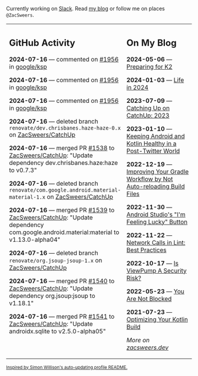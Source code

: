 Currently working on [Slack](https://slack.com/). Read [my blog](https://zacsweers.dev/) or follow me on places `@ZacSweers`.

<table><tr><td valign="top" width="60%">

## GitHub Activity
<!-- githubActivity starts -->
**2024-07-16** — commented on [#1956](https://github.com/google/ksp/issues/1956#issuecomment-2231482757) in [google/ksp](https://github.com/google/ksp)

**2024-07-16** — commented on [#1956](https://github.com/google/ksp/issues/1956#issuecomment-2231315173) in [google/ksp](https://github.com/google/ksp)

**2024-07-16** — commented on [#1956](https://github.com/google/ksp/issues/1956#issuecomment-2231024142) in [google/ksp](https://github.com/google/ksp)

**2024-07-16** — deleted branch `renovate/dev.chrisbanes.haze-haze-0.x` on [ZacSweers/CatchUp](https://github.com/ZacSweers/CatchUp)

**2024-07-16** — merged PR [#1538](https://github.com/ZacSweers/CatchUp/pull/1538) to [ZacSweers/CatchUp](https://github.com/ZacSweers/CatchUp): "Update dependency dev.chrisbanes.haze:haze to v0.7.3"

**2024-07-16** — deleted branch `renovate/com.google.android.material-material-1.x` on [ZacSweers/CatchUp](https://github.com/ZacSweers/CatchUp)

**2024-07-16** — merged PR [#1539](https://github.com/ZacSweers/CatchUp/pull/1539) to [ZacSweers/CatchUp](https://github.com/ZacSweers/CatchUp): "Update dependency com.google.android.material:material to v1.13.0-alpha04"

**2024-07-16** — deleted branch `renovate/org.jsoup-jsoup-1.x` on [ZacSweers/CatchUp](https://github.com/ZacSweers/CatchUp)

**2024-07-16** — merged PR [#1540](https://github.com/ZacSweers/CatchUp/pull/1540) to [ZacSweers/CatchUp](https://github.com/ZacSweers/CatchUp): "Update dependency org.jsoup:jsoup to v1.18.1"

**2024-07-16** — merged PR [#1541](https://github.com/ZacSweers/CatchUp/pull/1541) to [ZacSweers/CatchUp](https://github.com/ZacSweers/CatchUp): "Update androidx.sqlite to v2.5.0-alpha05"
<!-- githubActivity ends -->
</td><td valign="top" width="40%">

## On My Blog
<!-- blog starts -->
**2024-05-06** — [Preparing for K2](https://www.zacsweers.dev/preparing-for-k2/)

**2024-01-03** — [Life in 2024](https://www.zacsweers.dev/life-in-2024/)

**2023-07-09** — [Catching Up on CatchUp: 2023](https://www.zacsweers.dev/catching-up-on-catchup-2023/)

**2023-01-10** — [Keeping Android and Kotlin Healthy in a Post-Twitter World](https://www.zacsweers.dev/keeping-android-healthy/)

**2022-12-19** — [Improving Your Gradle Workflow by Not Auto-reloading Build Files](https://www.zacsweers.dev/improving-your-workflow-by-not-auto-reloading-build-files/)

**2022-11-30** — [Android Studio's "I'm Feeling Lucky" Button](https://www.zacsweers.dev/android-studios-im-feeling-lucky-button/)

**2022-11-22** — [Network Calls in Lint: Best Practices](https://www.zacsweers.dev/network-calls-in-lint-best-practices/)

**2022-10-17** — [Is ViewPump A Security Risk?](https://www.zacsweers.dev/is-viewpump-a-security-risk/)

**2022-05-23** — [You Are Not Blocked](https://www.zacsweers.dev/you-are-not-blocked/)

**2021-07-23** — [Optimizing Your Kotlin Build](https://www.zacsweers.dev/optimizing-your-kotlin-build/)
<!-- blog ends -->
_More on [zacsweers.dev](https://zacsweers.dev/)_
</td></tr></table>

<sub><a href="https://simonwillison.net/2020/Jul/10/self-updating-profile-readme/">Inspired by Simon Willison's auto-updating profile README.</a></sub>